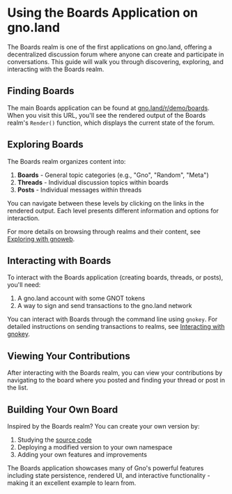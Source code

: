 # Using the Boards Application on gno.land

The Boards realm is one of the first applications on gno.land, offering a
decentralized discussion forum where anyone can create and participate in
conversations. This guide will walk you through discovering, exploring, and
interacting with the Boards realm.

## Finding Boards

The main Boards application can be found at
[gno.land/r/demo/boards](https://gno.land/r/demo/boards). When you visit this
URL, you'll see the rendered output of the Boards realm's `Render()` function,
which displays the current state of the forum. 

## Exploring Boards

The Boards realm organizes content into:

1. **Boards** - General topic categories (e.g., "Gno", "Random", "Meta")
2. **Threads** - Individual discussion topics within boards
3. **Posts** - Individual messages within threads

You can navigate between these levels by clicking on the links in the rendered
output. Each level presents different information and options for interaction. 

For more details on browsing through realms and their content, see
[Exploring with gnoweb](./explore-with-gnoweb.md). 

## Interacting with Boards

To interact with the Boards application (creating boards, threads, or posts),
you'll need: 

1. A gno.land account with some GNOT tokens
2. A way to sign and send transactions to the gno.land network

You can interact with Boards through the command line using `gnokey`. For
detailed instructions on sending transactions to realms, see
[Interacting with gnokey](./interact-with-gnokey.md). 

## Viewing Your Contributions

After interacting with the Boards realm, you can view your contributions by
navigating to the board where you posted and finding your thread or post in the
list. 

## Building Your Own Board

Inspired by the Boards realm? You can create your own version by:

1. Studying the [source code](https://gno.land/r/demo/boards:files/boards.gno)
2. Deploying a modified version to your own namespace
3. Adding your own features and improvements

The Boards application showcases many of Gno's powerful features including state
persistence, rendered UI, and interactive functionality - making it an excellent
example to learn from. 
